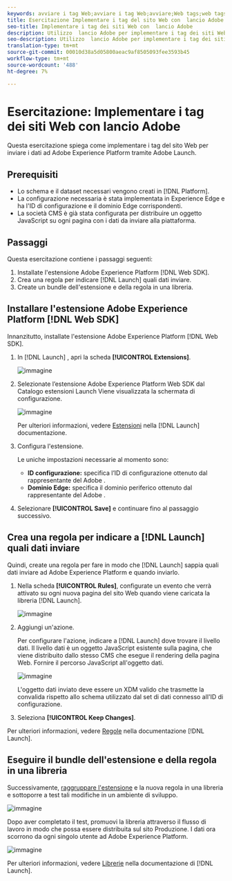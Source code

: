 ```yaml
---
keywords: avviare i tag Web;avviare i tag Web;avviare;Web tags;web tags;avviare;Launch
title: Esercitazione Implementare i tag del sito Web con  lancio Adobe
seo-title: Implementare i tag dei siti Web con  lancio Adobe
description: Utilizzo  lancio Adobe per implementare i tag dei siti Web in Adobe Experience Platform
seo-description: Utilizzo  lancio Adobe per implementare i tag dei siti Web in Adobe Experience Platform
translation-type: tm+mt
source-git-commit: 00010d38a5d05800aeac9af8505093fee3593b45
workflow-type: tm+mt
source-wordcount: '488'
ht-degree: 7%

---
```



# Esercitazione: Implementare i tag dei siti Web con  lancio Adobe

Questa esercitazione spiega come implementare i tag del sito Web per inviare i dati ad Adobe Experience Platform tramite  Adobe Launch.

## Prerequisiti

* Lo schema e il dataset necessari vengono creati in [!DNL Platform].
* La configurazione necessaria è stata implementata in Experience Edge e ha l&#39;ID di configurazione e il dominio Edge corrispondenti.
* La società CMS è già stata configurata per distribuire un oggetto JavaScript su ogni pagina con i dati da inviare alla piattaforma.

## Passaggi

Questa esercitazione contiene i passaggi seguenti:

1. Installate l&#39;estensione Adobe Experience Platform [!DNL Web SDK].
1. Crea una regola per indicare [!DNL Launch] quali dati inviare.
1. Create un bundle dell&#39;estensione e della regola in una libreria.

## Installare l&#39;estensione Adobe Experience Platform [!DNL Web SDK]

Innanzitutto, installate l&#39;estensione Adobe Experience Platform [!DNL Web SDK].

1. In [!DNL Launch] , apri la scheda **[!UICONTROL Extensions]**.

   ![immagine](assets/launch-overview.png)

1. Selezionate l’estensione Adobe Experience Platform Web SDK dal Catalogo estensioni Launch
Viene visualizzata la schermata di configurazione.

   ![immagine](assets/launch-extension-install.png)

   Per ulteriori informazioni, vedere [Estensioni](https://docs.adobe.com/content/help/en/launch/using/reference/manage-resources/extensions/overview.html) nella [!DNL Launch] documentazione.

1. Configura l&#39;estensione.

   Le uniche impostazioni necessarie al momento sono:

   * **ID configurazione:** specifica l’ID di configurazione ottenuto dal rappresentante del Adobe .
   * **Dominio Edge:** specifica il dominio periferico ottenuto dal rappresentante del Adobe .

1. Selezionare **[!UICONTROL Save]** e continuare fino al passaggio successivo.

## Crea una regola per indicare a [!DNL Launch] quali dati inviare

Quindi, create una regola per fare in modo che [!DNL Launch] sappia quali dati inviare ad Adobe Experience Platform e quando inviarlo.

1. Nella scheda **[!UICONTROL Rules]**, configurate un evento che verrà attivato su ogni nuova pagina del sito Web quando viene caricata la libreria [!DNL Launch].

   ![immagine](assets/launch-make-a-rule.png)

1. Aggiungi un&#39;azione.

   Per configurare l&#39;azione, indicare a [!DNL Launch] dove trovare il livello dati. Il livello dati è un oggetto JavaScript esistente sulla pagina, che viene distribuito dallo stesso CMS che esegue il rendering della pagina Web. Fornire il percorso JavaScript all&#39;oggetto dati.

   ![immagine](assets/launch-add-aep-action.png)

   L&#39;oggetto dati inviato deve essere un XDM valido che trasmette la convalida rispetto allo schema utilizzato dal set di dati connesso all&#39;ID di configurazione.

1. Seleziona **[!UICONTROL Keep Changes]**.

Per ulteriori informazioni, vedere [Regole](https://docs.adobe.com/content/help/en/launch/using/reference/manage-resources/rules.html) nella documentazione [!DNL Launch].

## Eseguire il bundle dell&#39;estensione e della regola in una libreria

Successivamente, [raggruppare l&#39;estensione](https://docs.adobe.com/content/help/en/launch/using/reference/publish/overview.html) e la nuova regola in una libreria e sottoporre a test tali modifiche in un ambiente di sviluppo.

![immagine](assets/launch-add-changes-to-library.png)

Dopo aver completato il test, promuovi la libreria attraverso il flusso di lavoro in modo che possa essere distribuita sul sito Produzione. I dati ora scorrono da ogni singolo utente ad Adobe Experience Platform.

![immagine](assets/launch-promote-library.png)

Per ulteriori informazioni, vedere [Librerie](https://docs.adobe.com/content/help/en/launch/using/reference/publish/libraries.html) nella documentazione di [!DNL Launch].